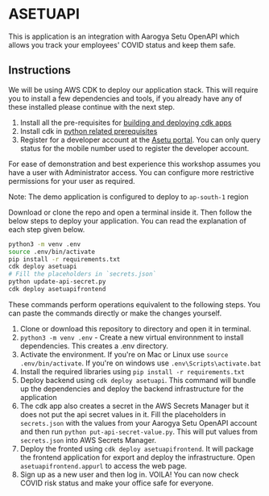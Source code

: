 # ASETUAPI

This is application is an integration with Aarogya Setu OpenAPI which allows you track your employees' COVID status and keep them safe.

## Instructions

We will be using AWS CDK to deploy our application stack. This will require you to install a few dependencies and tools, if you already have any of these installed please continue with the next step.

1. Install all the pre-requisites for [building and deploying cdk apps](https://cdkworkshop.com/15-prerequisites.html)
2. Install cdk in [python related prerequisites](https://cdkworkshop.com/15-prerequisites/600-python.html)
3. Register for a developer account at the [Asetu portal](https://openapi.aarogyasetu.gov.in/). You can only query status for the mobile number used to register the developer account.

For ease of demonstration and best experience this workshop assumes you have a user with Administrator access. You can configure more restrictive permissions for your user as required.

Note: The demo application is configured to deploy to `ap-south-1` region

Download or clone the repo and open a terminal inside it. Then follow the below steps to deploy your application. You can read the explanation of each step given below.

```Bash
python3 -m venv .env
source .env/bin/activate
pip install -r requirements.txt
cdk deploy asetuapi
# Fill the placeholders in `secrets.json`
python update-api-secret.py
cdk deploy asetuapifrontend
```

These commands perform operations equivalent to the following steps. You can paste the commands directly or make the changes yourself.

1. Clone or download this repository to directory and open it in terminal.
2. `python3 -m venv .env`  - Create a new virtual environnment to install dependencies. This creates a .env directory.
3. Activate the environment. If you're on Mac or Linux use `source .env/bin/activate`. If you're on windows use `.env\Scripts\activate.bat`
4. Install the required libraries using `pip install -r requirements.txt`
5. Deploy backend using `cdk deploy asetuapi`. This command will bundle up the dependencies and deploy the backend infrastructure for the application
6. The cdk app also creates a secret in the AWS Secrets Manager but it does not put the api secret values in it. Fill the placeholders in `secrets.json` with the values from your Aarogya Setu OpenAPI account and then run `python put-api-secret-value.py`. This will put values from `secrets.json` into AWS Secrets Manager.
7. Deploy the fronted using `cdk deploy asetuapifrontend`. It will package the frontend application for export and deploy the infrastructure. Open `asetuapifrontend.appurl` to access the web page.
8. Sign up as a new user and then log in. VOILA! You can now check COVID risk status and make your office safe for everyone.

